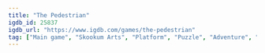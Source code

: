 ```yaml
---
title: "The Pedestrian"
igdb_id: 25837
igdb_url: "https://www.igdb.com/games/the-pedestrian"
tag: ["Main game", "Skookum Arts", "Platform", "Puzzle", "Adventure", "Indie", "Single player", "Side view"]
---
```

